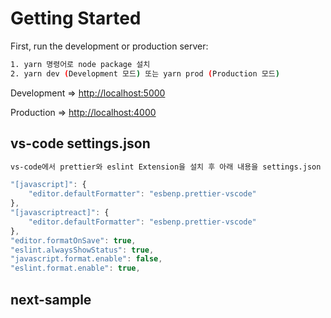 # Getting Started

First, run the development or production server:

```bash
1. yarn 명령어로 node package 설치
2. yarn dev (Development 모드) 또는 yarn prod (Production 모드)
```

Development => [http://localhost:5000](http://localhost:5000)

Production => [http://localhost:4000](http://localhost:4000)

## vs-code settings.json

```bash
vs-code에서 prettier와 eslint Extension을 설치 후 아래 내용을 settings.json 파일에 붙여 넣으세요.
```

```javascript
"[javascript]": {
    "editor.defaultFormatter": "esbenp.prettier-vscode"
},
"[javascriptreact]": {
    "editor.defaultFormatter": "esbenp.prettier-vscode"
},
"editor.formatOnSave": true,
"eslint.alwaysShowStatus": true,
"javascript.format.enable": false,
"eslint.format.enable": true,
```

## next-sample
